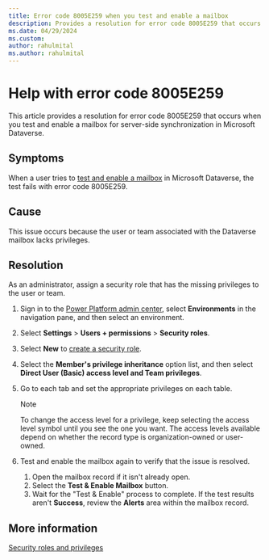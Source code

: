 ```yaml
---
title: Error code 8005E259 when you test and enable a mailbox
description: Provides a resolution for error code 8005E259 that occurs when you test and enable a mailbox during server-side synchronization.
ms.date: 04/29/2024
ms.custom: 
author: rahulmital
ms.author: rahulmital
---
```

# Help with error code 8005E259

This article provides a resolution for error code 8005E259 that occurs when you test and enable a mailbox for server-side synchronization in Microsoft Dataverse.

## Symptoms

When a user tries to [test and enable a mailbox](/power-platform/admin/connect-exchange-online#test-the-configuration-of-mailboxes) in Microsoft Dataverse, the test fails with error code 8005E259.

## Cause

This issue occurs because the user or team associated with the Dataverse mailbox lacks privileges.

## Resolution

As an administrator, assign a security role that has the missing privileges to the user or team.

1. Sign in to the [Power Platform admin center](https://admin.powerplatform.microsoft.com/), select **Environments** in the navigation pane, and then select an environment.
2. Select **Settings** > **Users + permissions** > **Security roles**.
3. Select **New** to [create a security role](/power-platform/admin/create-edit-security-role#create-a-security-role).
5. Select the **Member's privilege inheritance** option list, and then select **Direct User (Basic) access level and Team privileges**.
6. Go to each tab and set the appropriate privileges on each table.

   > [!NOTE] 
   > To change the access level for a privilege, keep selecting the access level symbol until you see the one you want. The access levels available depend on whether the record type is organization-owned or user-owned.

7. Test and enable the mailbox again to verify that the issue is resolved.
   
   1. Open the mailbox record if it isn't already open.
   2. Select the **Test & Enable Mailbox** button.
   3. Wait for the "Test & Enable" process to complete. If the test results aren't **Success**, review the **Alerts** area within the mailbox record.

## More information

[Security roles and privileges](/power-platform/admin/security-roles-privileges)
